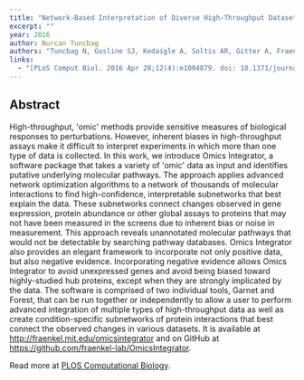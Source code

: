 ```yaml
---
title: "Network-Based Interpretation of Diverse High-Throughput Datasets through the Omics Integrator Software Package."
excerpt: ""
year: 2016
author: Nurcan Tuncbag
authors: "Tuncbag N, Gosline SJ, Kedaigle A, Soltis AR, Gitter A, Fraenkel E"
links:
  - "[PLoS Comput Biol. 2016 Apr 20;12(4):e1004879. doi: 10.1371/journal.pcbi.1004879](http://journals.plos.org/ploscompbiol/article?id=10.1371/journal.pcbi.1004879)"
---
```



## Abstract

High-throughput, 'omic' methods provide sensitive measures of biological responses to perturbations. However, inherent biases in high-throughput assays make it difficult to interpret experiments in which more than one type of data is collected. In this work, we introduce Omics Integrator, a software package that takes a variety of 'omic' data as input and identifies putative underlying molecular pathways. The approach applies advanced network optimization algorithms to a network of thousands of molecular interactions to find high-confidence, interpretable subnetworks that best explain the data. These subnetworks connect changes observed in gene expression, protein abundance or other global assays to proteins that may not have been measured in the screens due to inherent bias or noise in measurement. This approach reveals unannotated molecular pathways that would not be detectable by searching pathway databases. Omics Integrator also provides an elegant framework to incorporate not only positive data, but also negative evidence. Incorporating negative evidence allows Omics Integrator to avoid unexpressed genes and avoid being biased toward highly-studied hub proteins, except when they are strongly implicated by the data. The software is comprised of two individual tools, Garnet and Forest, that can be run together or independently to allow a user to perform advanced integration of multiple types of high-throughput data as well as create condition-specific subnetworks of protein interactions that best connect the observed changes in various datasets. It is available at http://fraenkel.mit.edu/omicsintegrator and on GitHub at https://github.com/fraenkel-lab/OmicsIntegrator.

Read more at [PLOS Computational Biology](http://journals.plos.org/ploscompbiol/article?id=10.1371/journal.pcbi.1004879).
